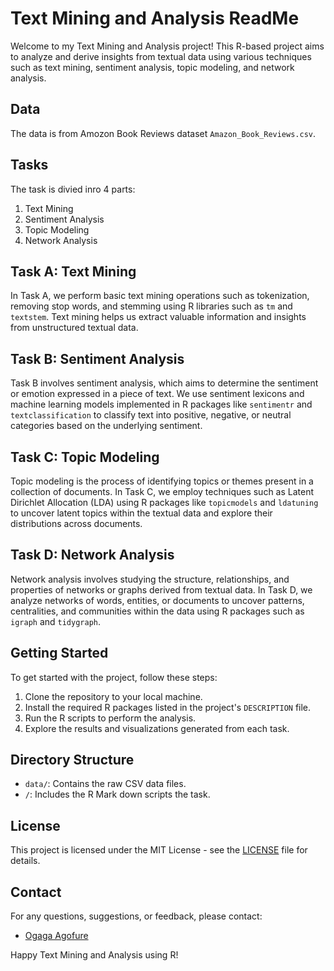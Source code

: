# Text Mining and Analysis ReadMe

Welcome to my Text Mining and Analysis project! This R-based project aims to analyze and derive insights from textual data using various techniques such as text mining, sentiment analysis, topic modeling, and network analysis.

## Data

The data is from Amozon Book Reviews dataset ```Amazon_Book_Reviews.csv```.

## Tasks

The task is divied inro 4 parts:

  1. Text Mining
  2. Sentiment Analysis
  3. Topic Modeling
  4. Network Analysis

## Task A: Text Mining

In Task A, we perform basic text mining operations such as tokenization, removing stop words, and stemming using R libraries such as `tm` and `textstem`. Text mining helps us extract valuable information and insights from unstructured textual data.

## Task B: Sentiment Analysis

Task B involves sentiment analysis, which aims to determine the sentiment or emotion expressed in a piece of text. We use sentiment lexicons and machine learning models implemented in R packages like `sentimentr` and `textclassification` to classify text into positive, negative, or neutral categories based on the underlying sentiment.

## Task C: Topic Modeling

Topic modeling is the process of identifying topics or themes present in a collection of documents. In Task C, we employ techniques such as Latent Dirichlet Allocation (LDA) using R packages like `topicmodels` and `ldatuning` to uncover latent topics within the textual data and explore their distributions across documents.

## Task D: Network Analysis

Network analysis involves studying the structure, relationships, and properties of networks or graphs derived from textual data. In Task D, we analyze networks of words, entities, or documents to uncover patterns, centralities, and communities within the data using R packages such as `igraph` and `tidygraph`.

## Getting Started

To get started with the project, follow these steps:

1. Clone the repository to your local machine.
2. Install the required R packages listed in the project's `DESCRIPTION` file.
3. Run the R scripts to perform the analysis.
4. Explore the results and visualizations generated from each task.

## Directory Structure

- `data/`: Contains the raw CSV data files.
- `/`: Includes the R Mark down scripts the task.


## License

This project is licensed under the MIT License - see the [LICENSE](LICENSE) file for details.

## Contact

For any questions, suggestions, or feedback, please contact:

- [Ogaga Agofure](mailto:your.email@example.com)

Happy Text Mining and Analysis using R!
